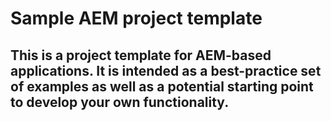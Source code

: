 # Sample AEM project template
## This is a project template for AEM-based applications. It is intended as a best-practice set of examples as well as a potential starting point to develop your own functionality.
